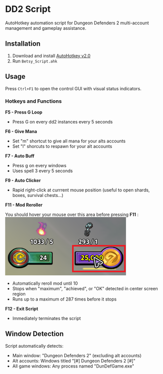# DD2 Script

AutoHotkey automation script for Dungeon Defenders 2 multi-account management and gameplay assistance.

## Installation

1. Download and install [AutoHotkey v2.0](https://www.autohotkey.com/v2/)
2. Run `Betsy_Script.ahk`

## Usage

Press `Ctrl+F1` to open the control GUI with visual status indicators.

### Hotkeys and Functions

**F5 - Press G Loop**
- Press G on every dd2 instances every 5 seconds

**F6 - Give Mana**
- Set "m" shortcut to give all mana for your alts accounts
- Set "l" shorcuts to respawn for your alt accounts

**F7 - Auto Buff**
- Press g on every windows
- Uses spell 3 every 5 seconds

**F9 - Auto Clicker**
- Rapid right-click at currrent mouse position (useful to open shards, boxes, survival chests...)

**F11 - Mod Reroller**

You should hover your mouse over this area before pressing <strong>F11</strong> : \
![image](images/doc/token_reroll.png)
- Automatically reroll mod until 10
- Stops when "maximum", "achieved", or "OK" detected in center screen region
- Runs up to a maximum of 287 times before it stops 

**F12 - Exit Script**
- Immediately terminates the script

## Window Detection

Script automatically detects:
- Main window: "Dungeon Defenders 2" (excluding alt accounts)
- Alt accounts: Windows titled "[#] Dungeon Defenders 2 [#]"
- All game windows: Any process named "DunDefGame.exe"